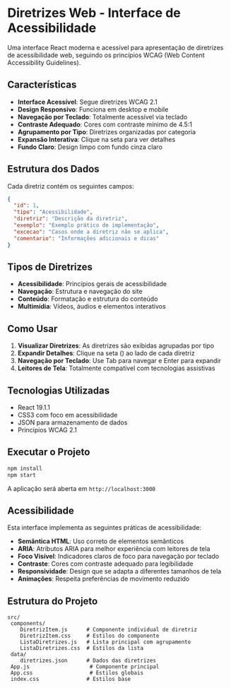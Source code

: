 ﻿# Diretrizes Web - Interface de Acessibilidade

Uma interface React moderna e acessível para apresentação de diretrizes de acessibilidade web, seguindo os princípios WCAG (Web Content Accessibility Guidelines).

## Características

-  **Interface Acessível**: Segue diretrizes WCAG 2.1
-  **Design Responsivo**: Funciona em desktop e mobile
-  **Navegação por Teclado**: Totalmente acessível via teclado
-  **Contraste Adequado**: Cores com contraste mínimo de 4.5:1
-  **Agrupamento por Tipo**: Diretrizes organizadas por categoria
-  **Expansão Interativa**: Clique na seta para ver detalhes
-  **Fundo Claro**: Design limpo com fundo cinza claro

## Estrutura dos Dados

Cada diretriz contém os seguintes campos:

```json
{
  "id": 1,
  "tipo": "Acessibilidade",
  "diretriz": "Descrição da diretriz",
  "exemplo": "Exemplo prático de implementação",
  "excecao": "Casos onde a diretriz não se aplica",
  "comentario": "Informações adicionais e dicas"
}
```

## Tipos de Diretrizes

- **Acessibilidade**: Princípios gerais de acessibilidade
- **Navegação**: Estrutura e navegação do site
- **Conteúdo**: Formatação e estrutura do conteúdo
- **Multimídia**: Vídeos, áudios e elementos interativos

## Como Usar

1. **Visualizar Diretrizes**: As diretrizes são exibidas agrupadas por tipo
2. **Expandir Detalhes**: Clique na seta () ao lado de cada diretriz
3. **Navegação por Teclado**: Use Tab para navegar e Enter para expandir
4. **Leitores de Tela**: Totalmente compatível com tecnologias assistivas

## Tecnologias Utilizadas

- React 19.1.1
- CSS3 com foco em acessibilidade
- JSON para armazenamento de dados
- Princípios WCAG 2.1

## Executar o Projeto

```bash
npm install
npm start
```

A aplicação será aberta em `http://localhost:3000`

## Acessibilidade

Esta interface implementa as seguintes práticas de acessibilidade:

- **Semântica HTML**: Uso correto de elementos semânticos
- **ARIA**: Atributos ARIA para melhor experiência com leitores de tela
- **Foco Visível**: Indicadores claros de foco para navegação por teclado
- **Contraste**: Cores com contraste adequado para legibilidade
- **Responsividade**: Design que se adapta a diferentes tamanhos de tela
- **Animações**: Respeita preferências de movimento reduzido

## Estrutura do Projeto

```
src/
 components/
    DiretrizItem.js      # Componente individual de diretriz
    DiretrizItem.css     # Estilos do componente
    ListaDiretrizes.js   # Lista principal com agrupamento
    ListaDiretrizes.css  # Estilos da lista
 data/
    diretrizes.json      # Dados das diretrizes
 App.js                   # Componente principal
 App.css                  # Estilos globais
 index.css               # Estilos base
```
